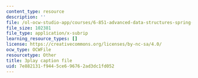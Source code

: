 ```yaml
---
content_type: resource
description: ''
file: /ol-ocw-studio-app/courses/6-851-advanced-data-structures-spring-2012/7e882131f9445ce696762ad3dc1fd052_WqCWghETNDc.vtt
file_size: 102381
file_type: application/x-subrip
learning_resource_types: []
license: https://creativecommons.org/licenses/by-nc-sa/4.0/
ocw_type: OCWFile
resourcetype: Other
title: 3play caption file
uid: 7e882131-f944-5ce6-9676-2ad3dc1fd052
---
```

